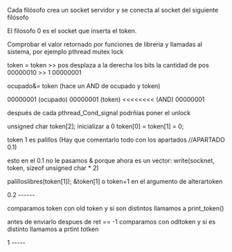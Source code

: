 
Cada filósofo crea un socket servidor y se conecta al socket del siguiente filósofo

El filosofo 0 es el socket que inserta el token.

Comprobar el valor retornado por funciones de libreria y llamadas al sistema, por ejemplo pthread mutex lock 


token = token >> pos desplaza a la derecha los bits la cantidad de pos
00000010 >> 1
00000001

ocupado&= token (hace un AND de ocupado y token)

00000001 (ocupado)
00000001 (token)
<<<<<<<< (AND)
00000001

después de cada pthread_Cond_signal podrñias poner el unlock 

unsigned char token[2];
inicializar a 0 token[0] = token[1] = 0;

token 1 es palillos (Hay que comentarlo todo con los apartados //APARTADO 0.1)

esto en el 0.1 no le pasamos & porque ahora es un vector:
write(socknet, token, sizeof unsigned char  * 2)

palilloslibres(token[1]);
&token[1] o token+1 en el argumento de alterartoken



0.2 ------

comparamos token con old token y si son distintos llamamos a print_token()

antes de enviarlo despues de ret == -1 comparamos con odltoken y si es distinto llamamos a prtint totken


1 -----

